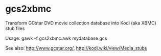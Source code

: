 # gcs2xbmc
Transform GCstar DVD movie collection database into Kodi (aka XBMC) stub files

Usage: gawk -f gcs2xbmc.awk mydatabase.gcs

See also: http://www.gcstar.org/, http://kodi.wiki/view/Media_stubs
